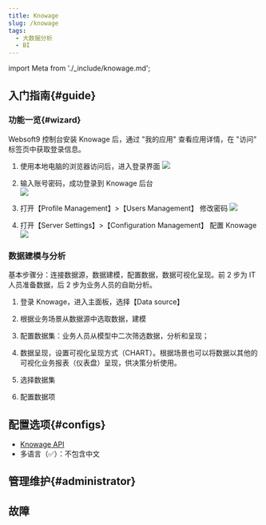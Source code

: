 ```yaml
---
title: Knowage
slug: /knowage
tags:
  - 大数据分析
  - BI
---
```


import Meta from './_include/knowage.md';

<Meta name="meta" />

## 入门指南{#guide}

### 功能一览{#wizard}

Websoft9 控制台安装 Knowage 后，通过 "我的应用" 查看应用详情，在 "访问" 标签页中获取登录信息。  

1. 使用本地电脑的浏览器访问后，进入登录界面
   ![](https://libs.websoft9.com/Websoft9/DocsPicture/en/knowage/knowage-login-websoft9.png)

2. 输入账号密码，成功登录到 Knowage 后台  
   ![](https://libs.websoft9.com/Websoft9/DocsPicture/en/knowage/knowage-backend-websoft9.png)

3. 打开【Profile Management】>【Users Management】 修改密码
   ![](https://libs.websoft9.com/Websoft9/DocsPicture/en/knowage/knowage-changepw-websoft9.png)

4. 打开【Server Settings】>【Configuration Management】 配置 Knowage
   ![](https://libs.websoft9.com/Websoft9/DocsPicture/en/knowage/knowage-confmanagement-websoft9.png)

### 数据建模与分析

基本步骤分：连接数据源，数据建模，配置数据，数据可视化呈现。前 2 步为 IT 人员准备数据，后 2 步为业务人员的自助分析。

1. 登录 Knowage，进入主面板，选择【Data source】

2. 根据业务场景从数据源中选取数据，建模

3. 配置数据集：业务人员从模型中二次筛选数据，分析和呈现；

4. 数据呈现，设置可视化呈现方式（CHART）。根据场景也可以将数据以其他的可视化业务报表（仪表盘）呈现，供决策分析使用。

5. 选择数据集

6. 配置数据项

## 配置选项{#configs}

- [Knowage API](https://knowage.docs.apiary.io) 
- 多语言（✅）：不包含中文

## 管理维护{#administrator}


## 故障
